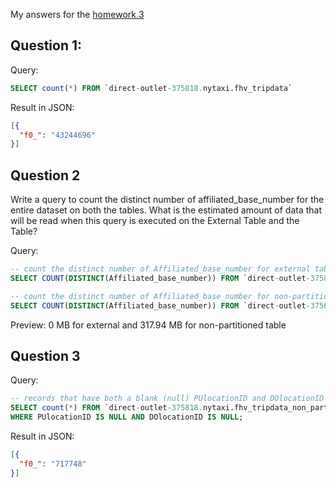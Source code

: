 My answers for the [homework 3](https://github.com/DataTalksClub/data-engineering-zoomcamp/blob/main/cohorts/2023/week_3_data_warehouse/homework.md) 

## Question 1:

Query:
```sql
SELECT count(*) FROM `direct-outlet-375818.nytaxi.fhv_tripdata`
```

Result in JSON: 
```json
[{
  "f0_": "43244696"
}]
```

## Question 2

Write a query to count the distinct number of affiliated_base_number for the entire dataset on both the tables.
What is the estimated amount of data that will be read when this query is executed on the External Table and the Table?

Query:
```sql
-- count the distinct number of Affiliated_base_number for external table
SELECT COUNT(DISTINCT(Affiliated_base_number)) FROM `direct-outlet-375818.nytaxi.fhv_tripdata_external`;

-- count the distinct number of Affiliated_base_number for non-partitioned table
SELECT COUNT(DISTINCT(Affiliated_base_number)) FROM `direct-outlet-375818.nytaxi.fhv_tripdata_non_partitioned`;
```

Preview: 0 MB for external and 317.94 MB for non-partitioned table

## Question 3

Query:
```sql
-- records that have both a blank (null) PUlocationID and DOlocationID in the entire dataset
SELECT count(*) FROM `direct-outlet-375818.nytaxi.fhv_tripdata_non_partitioned`
WHERE PUlocationID IS NULL AND DOlocationID IS NULL;
```

Result in JSON:
```json
[{
  "f0_": "717748"
}]
```
